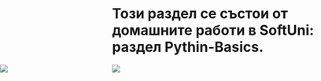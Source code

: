 <h1>Този раздел се състои от домашните работи в SoftUni: раздел Pythin-Basics.</h1> 
<img src="https://img.icons8.com/color/48/null/python--v1.png"/>

<img style="position:absolute;left:0px;top;0px;" src="https://img.icons8.com/color/48/null/python--v1.png"/>
